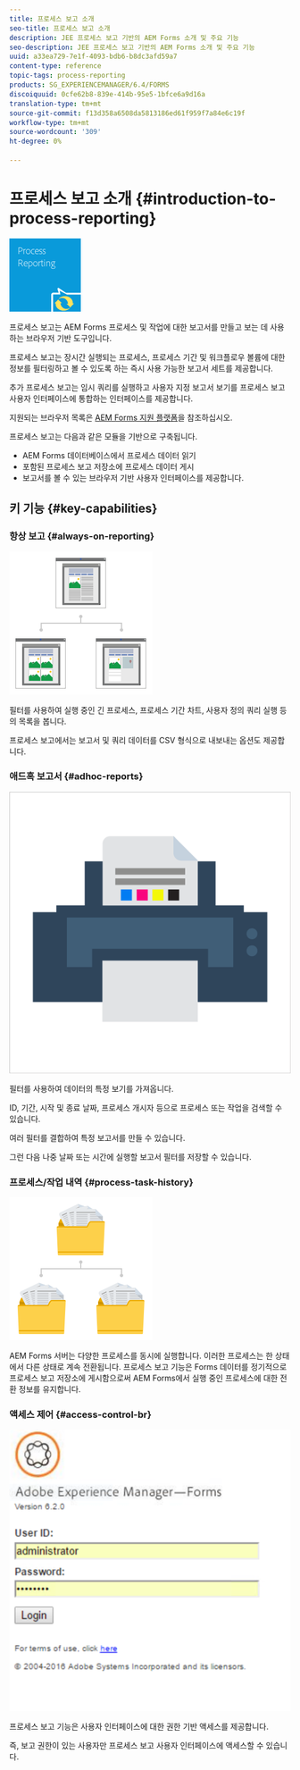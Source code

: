 ```yaml
---
title: 프로세스 보고 소개
seo-title: 프로세스 보고 소개
description: JEE 프로세스 보고 기반의 AEM Forms 소개 및 주요 기능
seo-description: JEE 프로세스 보고 기반의 AEM Forms 소개 및 주요 기능
uuid: a33ea729-7e1f-4093-bdb6-b8dc3afd59a7
content-type: reference
topic-tags: process-reporting
products: SG_EXPERIENCEMANAGER/6.4/FORMS
discoiquuid: 0cfe62b8-839e-414b-95e5-1bfce6a9d16a
translation-type: tm+mt
source-git-commit: f13d358a6508da5813186ed61f959f7a84e6c19f
workflow-type: tm+mt
source-wordcount: '309'
ht-degree: 0%

---
```



# 프로세스 보고 소개 {#introduction-to-process-reporting}

![프로세스 보고](assets/process-reporting.png)

프로세스 보고는 AEM Forms 프로세스 및 작업에 대한 보고서를 만들고 보는 데 사용하는 브라우저 기반 도구입니다.

프로세스 보고는 장시간 실행되는 프로세스, 프로세스 기간 및 워크플로우 볼륨에 대한 정보를 필터링하고 볼 수 있도록 하는 즉시 사용 가능한 보고서 세트를 제공합니다.

추가 프로세스 보고는 임시 쿼리를 실행하고 사용자 지정 보고서 보기를 프로세스 보고 사용자 인터페이스에 통합하는 인터페이스를 제공합니다.

지원되는 브라우저 목록은 [AEM Forms 지원 플랫폼](/help/forms/using/aem-forms-jee-supported-platforms.md)을 참조하십시오.

프로세스 보고는 다음과 같은 모듈을 기반으로 구축됩니다.

* AEM Forms 데이터베이스에서 프로세스 데이터 읽기
* 포함된 프로세스 보고 저장소에 프로세스 데이터 게시
* 보고서를 볼 수 있는 브라우저 기반 사용자 인터페이스를 제공합니다.

## 키 기능 {#key-capabilities}

### 항상 보고 {#always-on-reporting}

![사이트 관리](assets/site-management.png)

필터를 사용하여 실행 중인 긴 프로세스, 프로세스 기간 차트, 사용자 정의 쿼리 실행 등의 목록을 봅니다.

프로세스 보고에서는 보고서 및 쿼리 데이터를 CSV 형식으로 내보내는 옵션도 제공합니다.

### 애드혹 보고서 {#adhoc-reports}

![인쇄 및 색상](assets/print-&-colour.png)

필터를 사용하여 데이터의 특정 보기를 가져옵니다.

ID, 기간, 시작 및 종료 날짜, 프로세스 개시자 등으로 프로세스 또는 작업을 검색할 수 있습니다.

여러 필터를 결합하여 특정 보고서를 만들 수 있습니다.

그런 다음 나중 날짜 또는 시간에 실행할 보고서 필터를 저장할 수 있습니다.

### 프로세스/작업 내역 {#process-task-history}

![파일 관리](assets/file-management.png)

AEM Forms 서버는 다양한 프로세스를 동시에 실행합니다. 이러한 프로세스는 한 상태에서 다른 상태로 계속 전환됩니다. 프로세스 보고 기능은 Forms 데이터를 정기적으로 프로세스 보고 저장소에 게시함으로써 AEM Forms에서 실행 중인 프로세스에 대한 전환 정보를 유지합니다.

### 액세스 제어 {#access-control-br}

![무제](assets/untitled.png)

프로세스 보고 기능은 사용자 인터페이스에 대한 권한 기반 액세스를 제공합니다.

즉, 보고 권한이 있는 사용자만 프로세스 보고 사용자 인터페이스에 액세스할 수 있습니다.


